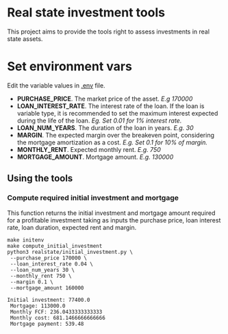 
# Real state investment tools

This project aims to provide the tools right to assess investments in real state assets.  

# Set environment vars
Edit the variable values in [.env](.env) file.

 - **PURCHASE_PRICE**. The market price of the asset. *E.g 170000*
 - **LOAN_INTEREST_RATE**. The interest rate of the loan. If the loan is variable type, it is recommended to set the maximum interest expected during the life of the loan. *Eg. Set 0.01 for 1% interest rate.*
 - **LOAN_NUM_YEARS**. The duration of the loan in years. *E.g. 30*
 - **MARGIN**. The expected margin over the breakeven point, considering the mortgage amortization as a cost. *E.g. Set 0.1 for 10% of margin.*
 - **MONTHLY_RENT**. Expected monthly rent. *E.g. 750*
 - **MORTGAGE_AMOUNT**. Mortgage amount. *E.g. 130000*
## Using the tools
### Compute required initial investment and mortgage
This function returns the initial investment and mortgage amount required for a profitable investment taking as inputs the purchase price, loan interest rate, loan duration, expected rent and margin.

    make initenv
    make compute_initial_investment 
    python3 realstate/initial_investment.py \
     --purchase_price 170000 \
     --loan_interest_rate 0.04 \
     --loan_num_years 30 \
     --monthly_rent 750 \
     --margin 0.1 \
     --mortgage_amount 160000
     
    Initial investment: 77400.0
     Mortgage: 113000.0
     Monthly FCF: 236.0433333333333
     Monthly cost: 681.1466666666666
     Mortgage payment: 539.48
